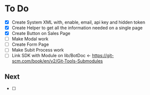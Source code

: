# To Do
- [X] Create System XML with, enable, email, api key and hidden token
- [X] Create Helper to get all the information needed on a single page
- [X] Create Button on Sales Page
- [ ] Make Modal work
- [ ] Create Form Page
- [ ] Make Subit Process work
- [ ] Link SDK with Module on lib/BotDoc <- https://git-scm.com/book/en/v2/Git-Tools-Submodules

## Next
- [ ] 